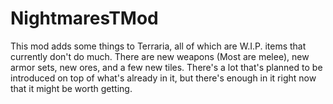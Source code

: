 # NightmaresTMod

This mod adds some things to Terraria, all of which are W.I.P. items that currently don't do much. There are new weapons (Most are melee), new armor sets, new ores, and a few new tiles. There's a lot that's planned to be introduced on top of what's already in it, but there's enough in it right now that it might be worth getting.
